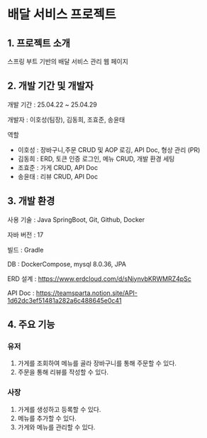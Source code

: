 # 배달 서비스 프로젝트

## 1. 프로젝트 소개

스프링 부트 기반의 배달 서비스 관리 웹 페이지

## 2. 개발 기간 및 개발자

개발 기간 : 25.04.22 ~ 25.04.29

개발자 : 이호성(팀장), 김동희, 조효준, 송윤태

역할 
 - 이호성 : 장바구니,주문 CRUD 및 AOP 로깅, API Doc, 형상 관리 (PR)
 - 김동희 : ERD, 토큰 인증 로그인, 메뉴 CRUD, 개발 환경 세팅
 - 조효준 : 가게 CRUD, API Doc
 - 송윤태 : 리뷰 CRUD, API Doc
## 3. 개발 환경

사용 기술 : Java SpringBoot, Git, Github, Docker

자바 버전 : 17

빌드 : Gradle

DB : DockerCompose, mysql 8.0.36, JPA

ERD 설계 : https://www.erdcloud.com/d/sNjynvbKRWMRZ4pSc

API Doc : https://teamsparta.notion.site/API-1d62dc3ef51481a282a6c488645e0c41


## 4. 주요 기능

### 유저
1. 가게를 조회하여 메뉴를 골라 장바구니를 통해 주문할 수 있다.
3. 주문을 통해 리뷰를 작성할 수 있다.


### 사장
1. 가게를 생성하고 등록할 수 있다. 
2. 메뉴를 추가할 수 있다.
3. 가게와 메뉴를 관리할 수 있다.